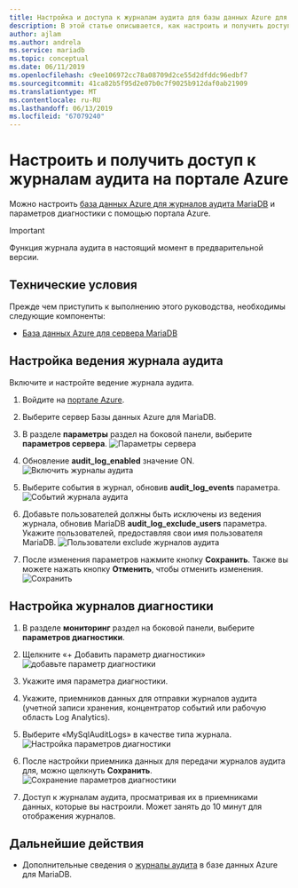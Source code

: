 ```yaml
---
title: Настройка и доступа к журналам аудита для базы данных Azure для MariaDB на портале Azure
description: В этой статье описывается, как настроить и получить доступ к журналам аудита в базе данных Azure для MariaDB с портала Azure.
author: ajlam
ms.author: andrela
ms.service: mariadb
ms.topic: conceptual
ms.date: 06/11/2019
ms.openlocfilehash: c9ee106972cc78a08709d2ce55d2dfddc96edbf7
ms.sourcegitcommit: 41ca82b5f95d2e07b0c7f9025b912daf0ab21909
ms.translationtype: MT
ms.contentlocale: ru-RU
ms.lasthandoff: 06/13/2019
ms.locfileid: "67079240"
---
```

# <a name="configure-and-access-audit-logs-in-the-azure-portal"></a>Настроить и получить доступ к журналам аудита на портале Azure

Можно настроить [база данных Azure для журналов аудита MariaDB](concepts-audit-logs.md) и параметров диагностики с помощью портала Azure.

> [!IMPORTANT]
> Функция журнала аудита в настоящий момент в предварительной версии.

## <a name="prerequisites"></a>Технические условия

Прежде чем приступить к выполнению этого руководства, необходимы следующие компоненты:

- [База данных Azure для сервера MariaDB](quickstart-create-mariadb-server-database-using-azure-portal.md)

## <a name="configure-audit-logging"></a>Настройка ведения журнала аудита

Включите и настройте ведение журнала аудита.

1. Войдите на [портале Azure](https://portal.azure.com/).

1. Выберите сервер Базы данных Azure для MariaDB.

1. В разделе **параметры** раздел на боковой панели, выберите **параметров сервера**.
    ![Параметры сервера](./media/howto-configure-audit-logs-portal/server-parameters.png)

1. Обновление **audit_log_enabled** значение ON.
    ![Включить журналы аудита](./media/howto-configure-audit-logs-portal/audit-log-enabled.png)

1. Выберите события в журнал, обновив **audit_log_events** параметра.
    ![Событий журнала аудита](./media/howto-configure-audit-logs-portal/audit-log-events.png)

1. Добавьте пользователей должны быть исключены из ведения журнала, обновив MariaDB **audit_log_exclude_users** параметра. Укажите пользователей, предоставляя свои имя пользователя MariaDB.
    ![Пользователи exclude журналов аудита](./media/howto-configure-audit-logs-portal/audit-log-exclude-users.png)

1. После изменения параметров нажмите кнопку **Сохранить**. Также вы можете нажать кнопку **Отменить**, чтобы отменить изменения.
    ![Сохранить](./media/howto-configure-audit-logs-portal/save-parameters.png)

## <a name="set-up-diagnostic-logs"></a>Настройка журналов диагностики

1. В разделе **мониторинг** раздел на боковой панели, выберите **параметров диагностики**.

1. Щелкните «+ Добавить параметр диагностики» ![добавьте параметр диагностики](./media/howto-configure-audit-logs-portal/add-diagnostic-setting.png)

1. Укажите имя параметра диагностики.

1. Укажите, приемников данных для отправки журналов аудита (учетной записи хранения, концентратор событий или рабочую область Log Analytics).

1. Выберите «MySqlAuditLogs» в качестве типа журнала.
![Настройка параметров диагностики](./media/howto-configure-audit-logs-portal/configure-diagnostic-setting.png)

1. После настройки приемника данных для передачи журналов аудита для, можно щелкнуть **Сохранить**.
![Сохранение параметров диагностики](./media/howto-configure-audit-logs-portal/save-diagnostic-setting.png)

1. Доступ к журналам аудита, просматривая их в приемниками данных, которые вы настроили. Может занять до 10 минут для отображения журналов.

## <a name="next-steps"></a>Дальнейшие действия

- Дополнительные сведения о [журналы аудита](concepts-audit-logs.md) в базе данных Azure для MariaDB.